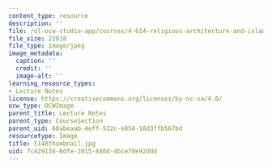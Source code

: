 ```yaml
---
content_type: resource
description: ''
file: /ol-ocw-studio-app/courses/4-614-religious-architecture-and-islamic-cultures-fall-2002/7c4291346dfe2015846ddbce70e92ddd_5148thumbnail.jpg
file_size: 22918
file_type: image/jpeg
image_metadata:
  caption: ''
  credit: ''
  image-alt: ''
learning_resource_types:
- Lecture Notes
license: https://creativecommons.org/licenses/by-nc-sa/4.0/
ocw_type: OCWImage
parent_title: Lecture Notes
parent_type: CourseSection
parent_uid: 68abeaab-4eff-532c-e858-18d3ffb567bd
resourcetype: Image
title: 5148thumbnail.jpg
uid: 7c429134-6dfe-2015-846d-dbce70e92ddd
---
```


